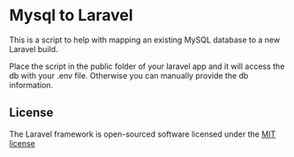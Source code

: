 # Mysql to Laravel

This is a script to help with mapping an existing MySQL database to a new Laravel build.

Place the script in the public folder of your laravel app and it will access the db with your .env file.  Otherwise you can manually provide the db information.

## License

The Laravel framework is open-sourced software licensed under the [MIT license](http://opensource.org/licenses/MIT)
